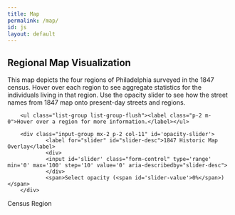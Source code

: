 ```yaml
---
title: Map
permalink: /map/
id: js
layout: default
---
```

<div class="row">
        <h2>Regional Map Visualization</h2>
</div>

<!--add map-->
<div class="row" markdown="1">

This map depicts the four regions of Philadelphia surveyed in the 1847 census. Hover over each region to see aggregate statistics for the individuals living in that region. Use the opacity slider to see how the street names from 1847 map onto present-day streets and regions.

</div>

<div class="viz">
<!--add map overlay layers for legend, etc.-->
<div id='map'></div>

<div class='col-3 p-2 float-right map-overlay' id='features'>
        
        <ul class="list-group list-group-flush"><label class="p-2 m-0">Hover over a region for more information.</label></ul>

        <div class="input-group mx-2 p-2 col-11" id='opacity-slider'>
                <label for="slider" id="slider-desc">1847 Historic Map Overlay</label>
                <div>
                <input id='slider' class="form-control" type='range' min='0' max='100' step='10' value='0' aria-describedby="slider-desc">
                </div>
                <span>Select opacity (<span id='slider-value'>0%</span>)</span>
        </div>
        

</div>
<div class="col-3 float-left m-3 map-overlay" id='legend'>
<span>Census Region</span>
</div>

<nav id="menu"></nav>
</div>